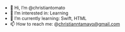 - 👋 Hi, I’m @christiantomato
- 👀 I’m interested in: Learning
- 🌱 I’m currently learning: Swift, HTML
- 📫 How to reach me: @christianntamayo@gmail.com

<!---
christiantomato/christiantomato is a ✨ special ✨ repository because its `README.md` (this file) appears on your GitHub profile.
You can click the Preview link to take a look at your changes.
--->
